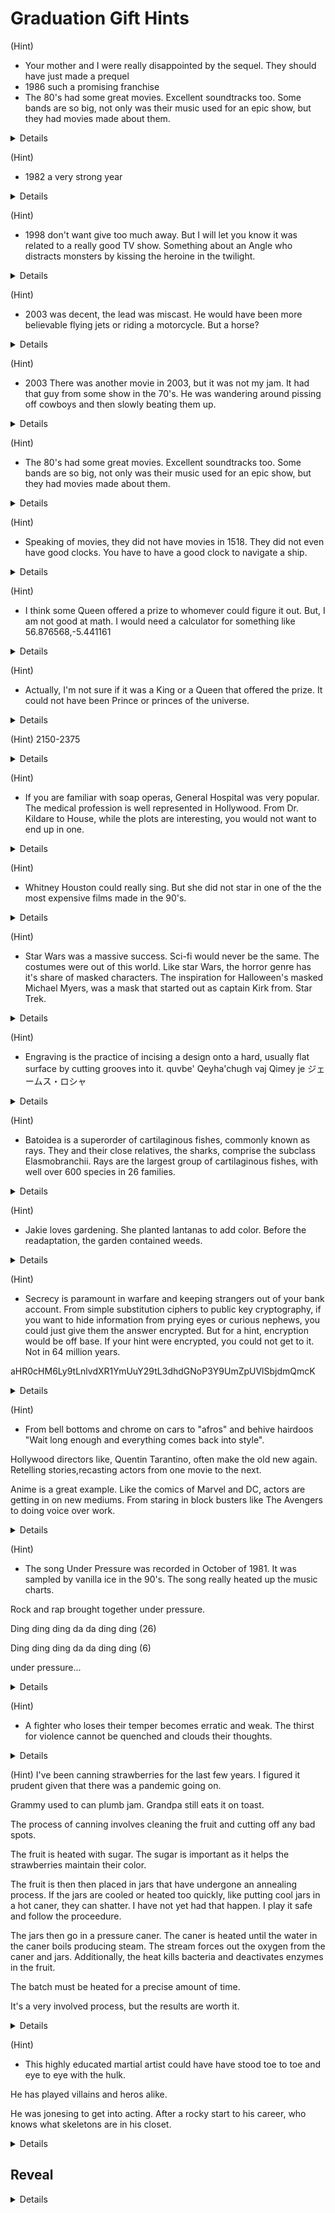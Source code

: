 # Graduation Gift Hints

(Hint)
* Your mother and I were really disappointed by the sequel. They should have just made a prequel
* 1986 such a promising franchise
* The 80's had some great movies. Excellent soundtracks too. Some bands are so big, not only was their music used for an epic show, but they had movies made about them.
<details>
Answer 

* [Highlander](https://en.wikipedia.org/wiki/Highlander_(film))
* Queen [Soundtrack](https://en.wikipedia.org/wiki/Highlander_(film)#Soundtrack)

</details>

(Hint)
* 1982 a very strong year

<details>
Answer

Conan The Barbarian - Arnold Schwarzenegger
</details>

(Hint)
* 1998 don't want give too much away. But I will let you know it was related to a really good TV show. Something about an Angle who distracts monsters by kissing the heroine in the twilight.

<details>
Answer
Blade - The hits about Buffy the Vampire Slayer should have gotten you there.
</details>

(Hint)
* 2003 was decent, the lead was miscast. He would have been more believable flying jets or riding a motorcycle. But a horse?

<details>
The Last Samurai - Tom Cruis (Tom Gun?)
</details>

(Hint)
* 2003 There was another movie in 2003, but it was not my jam. It had that guy from some show in the 70's. He was wandering around pissing off cowboys and then slowly beating them up.

<details>
Kill Bill 

* The guy wandering the old west was played by David Caridine and the show was Kung Fu
* The director was Quinten Terantio
</details>

(Hint)
* The 80's had some great movies. Excellent soundtracks too. Some bands are so big, not only was their music used for an epic show, but they had movies made about them. 

<details>
* Queen is the band that did the soundtrack for Highlander.  They recently had a movie made about the band.
* https://m.imdb.com/title/tt1727824/
</details>

(Hint)
* Speaking of movies, they did not have movies in 1518. They did not even have good clocks. You have to have a good clock to navigate a ship.

<details>
This is a reference to birth of Connor McLeod in Highlander. Yes the date is given in the movie.

The mention of "navigate a ship" is a veiled reference to longitude and latitude.
</details>

(Hint)
* I think some Queen offered a prize to whomever could figure it out. But, I am not good at math. I would need a calculator for something like
56.876568,-5.441161

<details>
* Another mention of Queen (the band) 
* "the prize" (Highlander)
* 56.876568,-5.441161 longitude & latitude of Connor McLeod's birth place
</details>

(Hint)
* Actually, I'm not sure if it was a King or a Queen that offered the prize. It could not have been Prince or princes of the universe.

<details>
* Queen (the band)
* "the prize" (Highlander)
* princes of the universe (Queen sound from Highlander soundtrack)
</details>

(Hint)
2150-2375

<details>
The temperature at which steel is forged
</details>

(Hint)
* If you are familiar with soap operas, General Hospital was very popular. The medical profession is well represented in Hollywood. From Dr. Kildare to House, while the plots are interesting, you would not want to end up in one.

<details>
* Dr. Kildair was played by Richard Chamberlin and played the lead in Shogunc - https://en.m.wikipedia.org/wiki/Sh%C5%8Dgun_(1980_miniseries)
</details>

(Hint)
* Whitney Houston could really sing. But she did not star in one of the the most expensive films made in the 90's. 
<details>
The most expensive moview in the 90's was Water World - Kevin Costner
The Body Guard - (Whitney Houstan & Kevin Costner) Scarf https://www.youtube.com/watch?v=r2NtAuuEYwg
</details>

(Hint)
* Star Wars was a massive success. Sci-fi would never be the same. The costumes were out of this world. Like star Wars, the horror genre has it's share of masked characters. The inspiration for Halloween's masked Michael Myers, was a mask that started out as captain Kirk from. Star Trek.

<details>
Vaders mask was partially inspired by Japanese samurai. https://www.slashfilm.com/1260457/darth-vader-costuming-dark-historical-inspiration/
</details>

(Hint)
* Engraving is the practice of incising a design onto a hard, usually flat surface by cutting grooves into it. 
quvbe' Qeyha'chugh vaj Qimey je 
ジェームス・ロシャ

<details>
James Rocha
</details>

(Hint)
* Batoidea is a superorder of cartilaginous fishes, commonly known as rays. They and their close relatives, the sharks, comprise the subclass Elasmobranchii. Rays are the largest group of cartilaginous fishes, with well over 600 species in 26 families.

<details>
The handle of a Katana is wrapped with Ray skin
</details>

(Hint)
* Jakie  loves gardening. She planted lantanas to add color. Before the readaptation, the garden contained weeds.

<details>
 Anagram
traditional japanese katana
</details>

(Hint)
* Secrecy is paramount in warfare and keeping strangers out of your bank account. From simple substitution ciphers to public key cryptography, if you want to hide information from prying eyes or curious nephews, you could just give them the answer encrypted.  But for a hint, encryption would be off base. 
If your hint were encrypted, you could not get to it. Not in 64 million years.

aHR0cHM6Ly9tLnlvdXR1YmUuY29tL3dhdGNoP3Y9UmZpUVlSbjdmQmcK

<details>
* The hint references "encoding" and mentions the word "base" and "64". It is a vague reference to base64 encoding.  The link within is
is leads to the scene in Jurasic Park where a scientist played by Samuel Jackson fails to guess the correct password.

Jackson also stars in Pulp Fiction, also directed by Quinton Tarentino (Kill Bill director)
</details>

(Hint)
* From bell bottoms and chrome on cars to "afros" and behive hairdoos "Wait long enough and everything comes back into style". 

Hollywood directors like, Quentin Tarantino, often make the old new again.  Retelling stories,recasting actors from one movie to the next.

Anime is a great example. Like the comics of Marvel and DC, actors are getting in on new mediums. From staring in block busters like The Avengers to doing voice over work.

<details>
https://www.imdb.com/title/tt0465316/
Afro Samurai /w Samuel Jackson 

Quentin Tarantino
- Pulp Fiction
- Kill Bill
</details>

(Hint)
* The song Under Pressure was recorded in October of 1981. It was sampled by vanilla ice in the 90's. The song really heated up the music charts.

Rock and rap brought together under pressure. 

Ding ding ding da da ding ding (26)

Ding ding ding da da ding ding (6)

under pressure...

<details>
In the making of steel, iron, and a little carbon, are heated until bright red hot and then hammered in a process known as forging.
The hammer strike "force" the carbon and iron together making a stronger material.

The 26 is the number for iron in the periodic table. 6 is for carbon.

"Ding ding ding da da ding ding" reprsents both the tune from the the song as well as the sound of the hammer on the anvil.
</details>

(Hint)
* A fighter who loses their temper becomes erratic and weak. The thirst for violence cannot be quenched and clouds their thoughts.

<details>
Steel that looses its "temper" will also become week. "quenched" referse to the heat treating process.
</details>

(Hint)
I've been canning strawberries for the last few years.  I figured it prudent given that there was a pandemic going on.

Grammy used to can plumb jam. Grandpa still eats it on toast. 

The process of canning involves cleaning the fruit and cutting off any bad spots.

The fruit is heated with sugar.  The sugar is important as it helps the strawberries maintain their color. 

The fruit is then then placed in jars that have undergone an annealing process. If the jars are cooled or heated too quickly, like putting cool jars in a hot caner, they can shatter.  I have not yet had that happen.  I play it safe and follow the proceedure.

The jars then go in a pressure caner. The caner is heated until the water in the caner boils producing steam.  The stream forces out the oxygen from the caner and jars. Additionally, the heat kills bacteria and deactivates enzymes in the fruit.

The batch must be heated for a precise amount of time.

It's a very involved process, but the results are worth it.

<details>
The canning process is made to sound similar to the forging process.  Canning jars do go through an "annealing" process.  This should lead to information on forging.
</details>

(Hint)
* This highly educated martial artist could have have stood toe to toe and eye to eye with the hulk.

He has played villains and heros alike. 

He was jonesing to get into acting. After a rocky start to his career, who knows what skeletons are in his closet.

<details>
Dolf Lundgren

Play the Russian giant opposite Sylvester Stalone in Rocky IV (rocky start)
Was the body guard for Grace Jones (jonesing...)
Was the same height,6'5" as Lou Farigno (Incredible hulk) 

Fun fact, he plays the lead role in He-Man which was a popular cartoon. He-man had a magical sword and would transform him from
a prince to "He-man" by uttering "By the power of Greyskull"
</details>

## Reveal

<details>
* [Kurgan's Theme](file://./audio/Kurgan's_Theme.mp3)
* [Photos](https://photos.app.goo.gl/x8rUTLbQgoLB2ury9)
</details>
